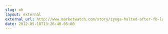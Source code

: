 ```yaml
---
slug: oh
layout: external
external_url: http://www.marketwatch.com/story/zynga-halted-after-fb-launch-13-drop-2012-05-18?link=MW_latest_news
date: 2012-05-18T13:26:40-05:00
---
```

